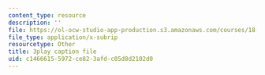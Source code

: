 ```yaml
---
content_type: resource
description: ''
file: https://ol-ocw-studio-app-production.s3.amazonaws.com/courses/18-085-computational-science-and-engineering-i-fall-2008/c14666155972ce823afdc05d8d2102d0_fR_pGtAWHpY.srt
file_type: application/x-subrip
resourcetype: Other
title: 3play caption file
uid: c1466615-5972-ce82-3afd-c05d8d2102d0
---
```

